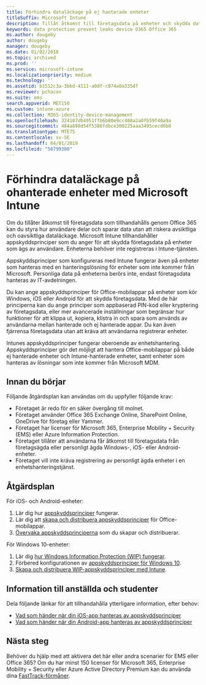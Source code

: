 ```yaml
---
title: Förhindra dataläckage på ej hanterade enheter
titleSuffix: Microsoft Intune
description: Tillåt åtkomst till företagsdata på enheter och skydda data från dataläckage med Microsoft Intune.
keywords: data protection prevent leaks device O365 Office 365
ms.author: dougeby
author: dougeby
manager: dougeby
ms.date: 01/02/2018
ms.topic: archived
ms.prod: ''
ms.service: microsoft-intune
ms.localizationpriority: medium
ms.technology: ''
ms.assetid: b1512c3a-3bbd-4111-a0df-c874a0a335df
ms.reviewer: pchacon
ms.suite: ems
search.appverid: MET150
ms.custom: intune-azure
ms.collection: M365-identity-device-management
ms.openlocfilehash: 324187db4951ffb6b80e9cc488a2a0fb59f40a9a
ms.sourcegitcommit: 484a898d54f5386fdbce300225aaa3495cecd6b0
ms.translationtype: MTE75
ms.contentlocale: sv-SE
ms.lasthandoff: 04/01/2019
ms.locfileid: "58799380"
---
```

# <a name="prevent-data-leaks-on-non-managed-devices-using-microsoft-intune"></a>Förhindra dataläckage på ohanterade enheter med Microsoft Intune

Om du tillåter åtkomst till företagsdata som tillhandahålls genom Office 365 kan du styra hur användare delar och sparar data utan att riskera avsiktliga och oavsiktliga dataläckage. Microsoft Intune tillhandahåller appskyddsprinciper som du anger för att skydda företagsdata på enheter som ägs av användare. Enheterna behöver inte registreras i Intune-tjänsten. 

Appskyddsprinciper som konfigureras med Intune fungerar även på enheter som hanteras med en hanteringslösning för enheter som inte kommer från Microsoft. Personliga data på enheterna berörs inte, endast företagsdata hanteras av IT-avdelningen. 

Du kan ange appskyddsprinciper för Office-mobilappar på enheter som kör Windows, iOS eller Android för att skydda företagsdata. Med de här principerna kan du ange principer som appbaserad PIN-kod eller kryptering av företagsdata, eller mer avancerade inställningar som begränsar hur funktioner för att klippa ut, kopiera, klistra in och spara som används av användarna mellan hanterade och ej hanterade appar. Du kan även fjärrensa företagsdata utan att kräva att användarna registrerar enheter. 

Intunes appskyddsprinciper fungerar oberoende av enhetshantering. Appskyddsprinciper gör det möjligt att hantera Office-mobilappar på både ej hanterade enheter och Intune-hanterade enheter, samt enheter som hanteras av lösningar som inte kommer från Microsoft MDM. 

## <a name="before-you-begin"></a>Innan du börjar

Följande åtgärdsplan kan användas om du uppfyller följande krav:
* Företaget är redo för en säker övergång till molnet.
* Företaget använder Office 365 Exchange Online, SharePoint Online, OneDrive för företag eller Yammer.
* Företaget har licenser för Microsoft 365, Enterprise Mobility + Security (EMS) eller Azure Information Protection.
* Företaget tillåter att användarna får åtkomst till företagsdata från företagsägda eller personligt ägda Windows-, iOS- eller Android-enheter. 
* Företaget vill inte kräva registrering av personligt ägda enheter i en enhetshanteringstjänst. 

## <a name="action-plan"></a>Åtgärdsplan

För iOS- och Android-enheter: 

1. Lär dig hur [appskyddsprinciper](app-protection-policy.md) fungerar.
2. Lär dig att [skapa och distribuera appskyddsprinciper](app-protection-policies.md) för Office-mobilappar. 
3. [Övervaka appskyddsprinciperna](app-protection-policies-monitor.md) som du skapar och distribuerar. 

För Windows 10-enheter: 

1. Lär dig [hur Windows Information Protection (WIP) fungerar](https://docs.microsoft.com/windows/threat-protection/windows-information-protection/protect-enterprise-data-using-wip). 
2. Förbered konfigurationen av [appskyddsprinciper för Windows 10](app-protection-policies-configure-windows-10.md).
3. [Skapa och distribuera WIP-appskyddsprinciper med Intune](windows-information-protection-policy-create.md).

## <a name="what-to-tell-employees-and-students"></a>Information till anställda och studenter

Dela följande länkar för att tillhandahålla ytterligare information, efter behov: 
* [Vad som händer när din iOS-app hanteras av appskyddsprinciper](app-protection-enabled-apps-ios.md)
* [Vad som händer när din Android-app hanteras av appskyddsprinciper](app-protection-enabled-apps-android.md) 

## <a name="next-steps"></a>Nästa steg

Behöver du hjälp med att aktivera det här eller andra scenarier för EMS eller Office 365? Om du har minst 150 licenser för Microsoft 365, Enterprise Mobility + Security eller Azure Active Directory Premium kan du använda dina [FastTrack-förmåner](https://docs.microsoft.com/enterprise-mobility-security/solutions/enterprise-mobility-fasttrack-program). 
